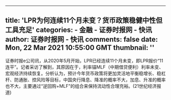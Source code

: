 
---
title: 'LPR为何连续11个月未变？货币政策稳健中性但工具充足'
categories: 
    - 金融
    - 证券时报网 - 快讯
author: 证券时报网 - 快讯
comments: false
date: Mon, 22 Mar 2021 10:55:00 GMT
thumbnail: ''
---

<div>   
<p>证券时报e公司讯，从2020年5月开始，LPR已经连续11个月未变，即LPR报价“11连平”。记者采访了解到，其原因在于，利率锚MLF（中期借贷便利）利率未变、宏观经济持续恢复。分析认为，预计今年货币政策将更加灵活地平衡稳增长、稳杠杆、防通胀、控风险等目标，中国央行降息、降准的概率不大，加息、升准的概率也不大，主要通过“逆回购+MLF”的组合来保持流动性合理充裕。(21世纪经济报道)</p>
                  
</div>
            